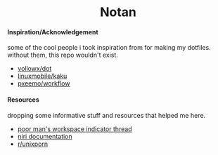 <h1 align="center">Notan</h1>



#### Inspiration/Acknowledgement
some of the cool people i took inspiration from for making my dotfiles. without them, this repo wouldn't exist.
- [vollowx/dot](https://github.com/vollowx/dot)
- [linuxmobile/kaku](https://github.com/linuxmobile/kaku)
- [pxeemo/workflow](https://github.com/pxeemo/workflow)


#### Resources
dropping some informative stuff and resources that helped me here.
- [poor man's workspace indicator thread](https://github.com/YaLTeR/niri/discussions/356)
- [niri documentation](https://github.com/YaLTeR/niri/wiki)
- [r/unixporn](https://www.reddit.com/r/unixporn/)

